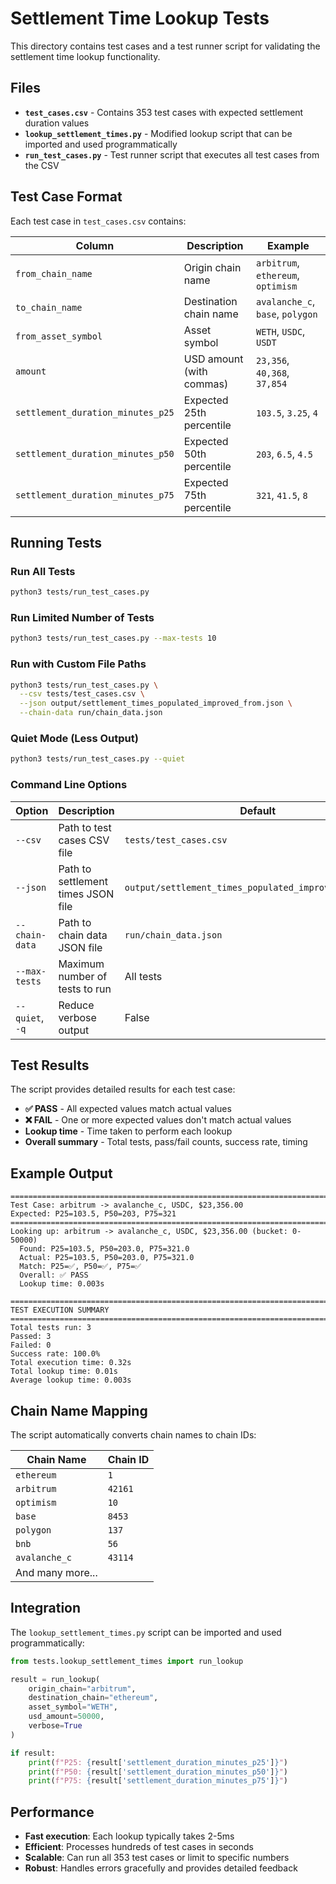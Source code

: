 # Settlement Time Lookup Tests

This directory contains test cases and a test runner script for validating the settlement time lookup functionality.

## Files

- **`test_cases.csv`** - Contains 353 test cases with expected settlement duration values
- **`lookup_settlement_times.py`** - Modified lookup script that can be imported and used programmatically
- **`run_test_cases.py`** - Test runner script that executes all test cases from the CSV

## Test Case Format

Each test case in `test_cases.csv` contains:

| Column | Description | Example |
|--------|-------------|---------|
| `from_chain_name` | Origin chain name | `arbitrum`, `ethereum`, `optimism` |
| `to_chain_name` | Destination chain name | `avalanche_c`, `base`, `polygon` |
| `from_asset_symbol` | Asset symbol | `WETH`, `USDC`, `USDT` |
| `amount` | USD amount (with commas) | `23,356`, `40,368`, `37,854` |
| `settlement_duration_minutes_p25` | Expected 25th percentile | `103.5`, `3.25`, `4` |
| `settlement_duration_minutes_p50` | Expected 50th percentile | `203`, `6.5`, `4.5` |
| `settlement_duration_minutes_p75` | Expected 75th percentile | `321`, `41.5`, `8` |

## Running Tests

### Run All Tests
```bash
python3 tests/run_test_cases.py
```

### Run Limited Number of Tests
```bash
python3 tests/run_test_cases.py --max-tests 10
```

### Run with Custom File Paths
```bash
python3 tests/run_test_cases.py \
  --csv tests/test_cases.csv \
  --json output/settlement_times_populated_improved_from.json \
  --chain-data run/chain_data.json
```

### Quiet Mode (Less Output)
```bash
python3 tests/run_test_cases.py --quiet
```

### Command Line Options

| Option | Description | Default |
|--------|-------------|---------|
| `--csv` | Path to test cases CSV file | `tests/test_cases.csv` |
| `--json` | Path to settlement times JSON file | `output/settlement_times_populated_improved_from.json` |
| `--chain-data` | Path to chain data JSON file | `run/chain_data.json` |
| `--max-tests` | Maximum number of tests to run | All tests |
| `--quiet`, `-q` | Reduce verbose output | False |

## Test Results

The script provides detailed results for each test case:

- **✅ PASS** - All expected values match actual values
- **❌ FAIL** - One or more expected values don't match actual values
- **Lookup time** - Time taken to perform each lookup
- **Overall summary** - Total tests, pass/fail counts, success rate, timing

## Example Output

```
================================================================================
Test Case: arbitrum -> avalanche_c, USDC, $23,356.00
Expected: P25=103.5, P50=203, P75=321
================================================================================
Looking up: arbitrum -> avalanche_c, USDC, $23,356.00 (bucket: 0-50000)
  Found: P25=103.5, P50=203.0, P75=321.0
  Actual: P25=103.5, P50=203.0, P75=321.0
  Match: P25=✅, P50=✅, P75=✅
  Overall: ✅ PASS
  Lookup time: 0.003s

================================================================================
TEST EXECUTION SUMMARY
================================================================================
Total tests run: 3
Passed: 3
Failed: 0
Success rate: 100.0%
Total execution time: 0.32s
Total lookup time: 0.01s
Average lookup time: 0.003s
```

## Chain Name Mapping

The script automatically converts chain names to chain IDs:

| Chain Name | Chain ID |
|------------|----------|
| `ethereum` | `1` |
| `arbitrum` | `42161` |
| `optimism` | `10` |
| `base` | `8453` |
| `polygon` | `137` |
| `bnb` | `56` |
| `avalanche_c` | `43114` |
| And many more... |

## Integration

The `lookup_settlement_times.py` script can be imported and used programmatically:

```python
from tests.lookup_settlement_times import run_lookup

result = run_lookup(
    origin_chain="arbitrum",
    destination_chain="ethereum", 
    asset_symbol="WETH",
    usd_amount=50000,
    verbose=True
)

if result:
    print(f"P25: {result['settlement_duration_minutes_p25']}")
    print(f"P50: {result['settlement_duration_minutes_p50']}")
    print(f"P75: {result['settlement_duration_minutes_p75']}")
```

## Performance

- **Fast execution**: Each lookup typically takes 2-5ms
- **Efficient**: Processes hundreds of test cases in seconds
- **Scalable**: Can run all 353 test cases or limit to specific numbers
- **Robust**: Handles errors gracefully and provides detailed feedback

